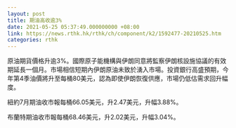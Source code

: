 ```yaml
---
layout: post
title: 期油高收逾3%
date: 2021-05-25 05:37:49.000000000 +08:00
link: https://news.rthk.hk/rthk/ch/component/k2/1592477-20210525.htm
categories: rthk
---
```


原油期貨價格升逾3%。國際原子能機構與伊朗同意將監察伊朗核設施協議的有效期延長一個月。市場相信短期內伊朗原油未致於湧入市場。投資銀行高盛預期，今年第4季油價將升至每桶80美元，認為即使伊朗恢復供應，市場仍低估需求回升幅度。

紐約7月期油收市報每桶66.05美元，升2.47美元，升幅3.88%。

布蘭特期油收市報每桶68.46美元，升2.02美元，升幅3.04%。
